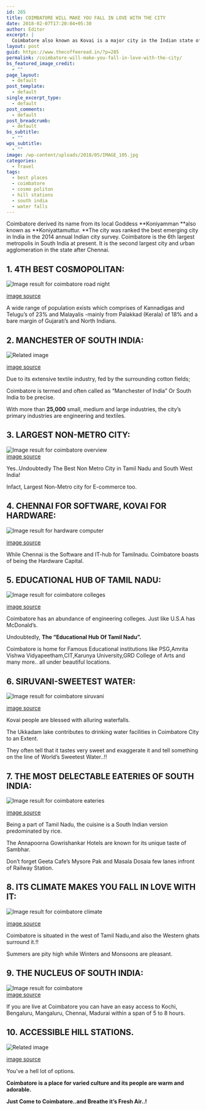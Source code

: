```yaml
---
id: 285
title: COIMBATORE WILL MAKE YOU FALL IN LOVE WITH THE CITY
date: 2018-02-07T17:20:04+05:30
author: Editor
excerpt: |
  Coimbatore also known as Kovai is a major city in the Indian state of Tamil Nadu. It is located on the banks of the Noyyal River and surrounded by the Western Ghats.  It is one of the most industrialized districts and a major textile, industrial, commercial, educational, information technology, healthcare and manufacturing hub of Tamil Nadu.
layout: post
guid: https://www.thecoffeeread.in/?p=285
permalink: /coimbatore-will-make-you-fall-in-love-with-the-city/
bs_featured_image_credit:
  - ""
page_layout:
  - default
post_template:
  - default
single_excerpt_type:
  - default
post_comments:
  - default
post_breadcrumb:
  - default
bs_subtitle:
  - ""
wps_subtitle:
  - ""
image: /wp-content/uploads/2018/05/IMAGE_105.jpg
categories:
  - Travel
tags:
  - best places
  - coimbatore
  - cosmo politon
  - hill stations
  - south india
  - water falls
---
```

Coimbatore derived its name from its local Goddess **Koniyamman **also known as **Koniyattamuttur. **The city was ranked the best emerging city in India in the 2014 annual Indian city survey. Coimbatore is the 6th largest metropolis in South India at present. It is the second largest city and urban agglomeration in the state after Chennai.

## 1. 4TH BEST COSMOPOLITAN:

![Image result for coimbatore road night](https://www.think3d.in/wp-content/uploads/2016/04/coimbatore-08.jpg) 

<span class="sr-img-credit"><a href="https://www.google.co.in/search?biw=1350&bih=568&tbs=isz%3Alt%2Cislt%3Axga&tbm=isch&sa=1&ei=chjsWpPUH8jGvgSH66KoDQ&q=coimbatore+road+night&oq=coimbatore+road+night&gs_l=psy-ab.3...0.0.1.26.0.0.0.0.0.0.0.0..0.0....0...1c..64.psy-ab..0.0.0....0.NIzcon5qB2k#imgrc=UjN9suuzajqvCM:">image source</a></span>

A wide range of population exists which comprises of Kannadigas and Telugu’s of 23% and Malayalis -mainly from Palakkad (Kerala) of 18% and a bare margin of Gujarati’s and North Indians.

## 2. MANCHESTER OF SOUTH INDIA:

![Related image](https://farm8.staticflickr.com/7501/15622498519_6c7abd07ed_o.jpg) 

[image source](https://www.google.co.in/search?biw=1350&bih=568&tbs=isz%3Alt%2Cislt%3Axga&tbm=isch&sa=1&ei=ehjsWrbkHseBvgSg24iYBA&q=coimbatore+textiles&oq=coimbatore+text&gs_l=psy-ab.3.0.0l3j0i8i30k1l4j0i24k1l3.34079.34752.0.36299.4.4.0.0.0.0.172.659.0j4.4.0....0...1c.1.64.psy-ab..0.4.658....0.cINct_qsrPk#imgdii=tSGYXXWN_KqlWM:&imgrc=gEWPCRW5y8DQNM:)

Due to its extensive textile industry, fed by the surrounding cotton fields;

Coimbatore is termed and often called as “Manchester of India” Or South India to be precise.

With more than **25,000** small, medium and large industries, the city’s primary industries are engineering and textiles.

## 3. LARGEST NON-METRO CITY:

![Image result for coimbatore overview](https://image3.mouthshut.com/images/imagesp/925004347s.jpg)  
[image source](https://www.google.co.in/search?biw=1350&bih=568&tbs=isz%3Alt%2Cislt%3Axga&tbm=isch&sa=1&ei=nxjsWpCFN8jGvgSH66KoDQ&q=coimbatore+overview&oq=coimbatore+overview&gs_l=psy-ab.3...47516.51118.0.51268.11.8.1.2.3.0.232.1017.1j6j1.8.0....0...1c.1.64.psy-ab..0.7.599...0j0i67k1j0i24k1.0.Hkza68Oa728#imgrc=ioOq2xLNBVw2yM:)

Yes..Undoubtedly The Best Non Metro City in Tamil Nadu and South West India!

Infact, Largest Non-Metro city for E-commerce too.

## 4. CHENNAI FOR SOFTWARE, KOVAI FOR HARDWARE:

![Image result for hardware computer](http://www.artechnology.website/back_end/uploads/Computer-Hardware.jpg) 

[image source](https://www.google.co.in/search?biw=1350&bih=568&tbs=isz%3Alt%2Cislt%3Axga&tbm=isch&sa=1&ei=LBnsWtHBIIrXvgTi6JPoCQ&q=hardware+computer&oq=hardware+computer&gs_l=psy-ab.3..0l8j0i30k1l2.4610.28256.0.28457.32.24.0.0.0.0.170.2506.0j21.23.0....0...1c.1.64.psy-ab..12.18.2115.0..0i24k1j0i8i30k1j0i67k1.97.NDUlsHBF3gU#imgrc=hl42vQjrqVUQXM:)

While Chennai is the Software and IT-hub for Tamilnadu. Coimbatore boasts of being the Hardware Capital.

## 5. EDUCATIONAL HUB OF TAMIL NADU:

![Image result for coimbatore colleges](https://upload.wikimedia.org/wikipedia/commons/thumb/7/73/CITentrance.jpg/1200px-CITentrance.jpg) 

[image source](https://www.google.co.in/search?biw=1350&bih=568&tbs=isz%3Alt%2Cislt%3Axga&tbm=isch&sa=1&ei=ShnsWrypBcXOvgStj7nwBw&q=coimbatore+colleges&oq=coimbatore+co&gs_l=psy-ab.3.2.0l10.34696.38990.0.40748.7.7.0.0.0.0.140.826.0j7.7.0....0...1c.1.64.psy-ab..0.7.822...0i67k1.0.iSEXAZ7z2k8#imgrc=IzmG3kV4WyK6vM:)

Coimbatore has an abundance of engineering colleges. Just like U.S.A has McDonald’s.

Undoubtedly, **The “Educational Hub Of Tamil Nadu”.**

Coimbatore is home for Famous Educational institutions like PSG,Amrita Vishwa Vidyapeetham,CIT,Karunya University,GRD College of Arts and many more.. all under beautiful locations.

## 6. SIRUVANI-**SWEETEST WATER:**

![Image result for coimbatore siruvani](http://www.holidayiq.com/images/attractions/Siruvani_Falls_and_Dam_Coimbatore_18277.jpg) 

[image source](https://www.google.co.in/search?biw=1350&bih=568&tbs=isz%3Alt%2Cislt%3Axga&tbm=isch&sa=1&ei=dBnsWtaJDMznvgSV4Jy4Aw&q=coimbatore+siruvani&oq=coimbatore+siruvani&gs_l=psy-ab.3..0l5j0i24k1l2.47839.50272.0.50548.9.6.0.3.3.0.149.763.0j6.6.0....0...1c.1.64.psy-ab..0.9.790...0i67k1.0.Ky1HmQ5AlCE#imgrc=wI7ijuOZBK3ENM:)

Kovai people are blessed with alluring waterfalls.

The Ukkadam lake contributes to drinking water facilities in Coimbatore City to an Extent.

They often tell that it tastes very sweet and exaggerate it and tell something on the line of World’s Sweetest Water..!!

## 7. THE MOST DELECTABLE EATERIES OF SOUTH INDIA:

![Image result for coimbatore eateries](http://pinklemontreerecipes.com/wp-content/uploads/2015/06/20150531_125802.jpg) 

[image source](https://www.google.co.in/search?biw=1350&bih=568&tbs=isz%3Alt%2Cislt%3Axga&tbm=isch&sa=1&ei=pxnsWpHwOsvbvATvwoTwDQ&q=coimbatore+eateries&oq=coimbatore+eater&gs_l=psy-ab.3.0.0i24k1.127728.129251.0.130605.7.6.1.0.0.0.191.1000.0j6.6.0....0...1c.1.64.psy-ab..0.6.837...0j0i8i30k1j0i8i13i30k1.0.U2BKXH0Lp5Q#imgrc=k279ir7EShSbNM:)

Being a part of Tamil Nadu, the cuisine is a South Indian version predominated by rice.

The Annapoorna Gowrishankar Hotels are known for its unique taste of Sambhar.

Don’t forget Geeta Cafe’s Mysore Pak and Masala Dosaia few lanes infront of Railway Station.

## 8. ITS CLIMATE MAKES YOU FALL IN LOVE WITH IT:

![Image result for coimbatore climate](https://c1.hiqcdn.com/customcdn/1024x768/uploadimages/travel/Coimbatore-10109_12.jpg) 

[image source](https://www.google.co.in/search?biw=1350&bih=617&tbs=isz%3Alt%2Cislt%3Axga&tbm=isch&sa=1&ei=KxrsWs_OL8yj8AWQq6jICQ&q=coimbatore+climate&oq=coimbatore+climT&gs_l=psy-ab.3.0.0i13k1l3.54025.54957.0.56987.5.5.0.0.0.0.183.668.0j4.4.0....0...1c.1.64.psy-ab..1.4.666...0j0i8i30k1j0i24k1.0.QjTKiJ7tT48#imgrc=Evri3uYrzgXZCM:)

Coimbatore is situated in the west of Tamil Nadu,and also the Western ghats surround it.!!

Summers are pity high while Winters and Monsoons are pleasant.

## 9. THE NUCLEUS OF SOUTH INDIA:

![Image result for coimbatore](https://image3.mouthshut.com/images/imagesp/925004347s.jpg)  
[image source](https://www.google.co.in/search?biw=1350&bih=617&tbs=isz%3Alt%2Cislt%3Axga&tbm=isch&sa=1&ei=ZhrsWpnhFoyX8gWDupbwDQ&q=coimbatore&oq=coimbatore&gs_l=psy-ab.3..0i67k1j0l2j0i67k1j0l6.41457.41457.0.42056.1.1.0.0.0.0.180.180.0j1.1.0....0...1c.1.64.psy-ab..0.1.178....0.aEEZf5fIJr0#imgrc=ioOq2xLNBVw2yM:)

If you are live at Coimbatore you can have an easy access to Kochi, Bengaluru, Mangaluru, Chennai, Madurai within a span of 5 to 8 hours.

## 10. ACCESSIBLE HILL STATIONS.

![Related image](http://www.adventurenation.com/blog/wp-content/uploads/2016/11/Munnar-shutterstock_108346949-800x530.jpg) 

[image source](https://www.google.co.in/search?biw=1350&bih=617&tbs=isz%3Alt%2Cislt%3Axga&tbm=isch&sa=1&ei=kRrsWtD0MseP8wW34qkQ&q=coimbatore+hill+station&oq=coimbatore+hill&gs_l=psy-ab.3.1.0l3j0i8i30k1l3j0i24k1l3.49896.51342.0.52665.5.5.0.0.0.0.180.652.0j4.4.0....0...1c.1.64.psy-ab..1.4.649...0i67k1.0.qH7i6ecj38s#imgdii=3wWZBGWNjgishM:&imgrc=rC4bMT_tdiP_0M:)

You’ve a hell lot of options.

**Coimbatore is a place for varied culture and its people are warm and adorable.**

**Just Come to Coimbatore..and Breathe it’s Fresh Air..!**